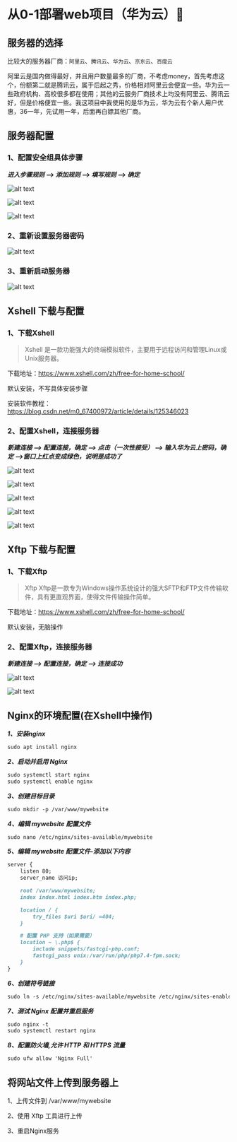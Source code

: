 # 从0-1部署web项目（华为云）:100:

## 服务器的选择

比较大的服务器厂商：`阿里云`、`腾讯云`、`华为云`、`京东云`、`百度云`

 阿里云是国内做得最好，并且用户数量最多的厂商，不考虑money，首先考虑这个，份额第二就是腾讯云，属于后起之秀，价格相对阿里云会便宜一些。华为云一些政府机构、高校很多都在使用；其他的云服务厂商技术上均没有阿里云、腾讯云好，但是价格便宜一些。我这项目中我使用的是华为云，华为云有个新人用户优惠，36一年，先试用一年，后面再白嫖其他厂商。

## 服务器配置

### 1、配置安全组具体步骤

***进入步骤规则 -->  添加规则 -->  填写规则  -->  确定***

![alt text](./image/image.png)

![alt text](./image/image1.png)

![alt text](./image/image2.png)


### 2、重新设置服务器密码

![alt text](./image/image-1.png)

### 3、重新启动服务器

![alt text](./image/image-2.png)



## Xshell 下载与配置

### 1、下载Xshell

>Xshell 是一款功能强大的终端模拟软件，主要用于远程访问和管理Linux或Unix服务器。

下载地址：https://www.xshell.com/zh/free-for-home-school/

默认安装，不写具体安装步骤

安装软件教程：https://blog.csdn.net/m0_67400972/article/details/125346023

### 2、配置Xshell，连接服务器

***新建连接 -->  配置连接，确定 --> 点击（一次性接受）   -->  输入华为云上密码，确定 -->窗口上红点变成绿色，说明是成功了***

![alt text](./image/image-3.png)

![alt text](./image/image-4.png)

![alt text](./image/image-5.png)

![alt text](./image/image-6.png)

![alt text](./image/image-7.png)

## Xftp 下载与配置

### 1、下载Xftp

>Xftp  Xftp是一款专为Windows操作系统设计的强大SFTP和FTP文件传输软件，具有更直观界面，使得文件传输操作简单。

下载地址：https://www.xshell.com/zh/free-for-home-school/

默认安装，无脑操作

### 2、配置Xftp，连接服务器

***新建连接 -->  配置连接，确定 --> 连接成功***

![alt text](./image/image-8.png)

![alt text](./image/image-9.png)

## Nginx的环境配置(在Xshell中操作)

***1、安装nginx***

```md
sudo apt install nginx
```

***2、启动并启用 Nginx***

```md
sudo systemctl start nginx
sudo systemctl enable nginx
```

***3、创建目标目录***

```md
sudo mkdir -p /var/www/mywebsite
```

***4、编辑 mywebsite 配置文件***

```md
sudo nano /etc/nginx/sites-available/mywebsite
```


***5、编辑 mywebsite 配置文件-添加以下内容***

```md
server {
    listen 80;
    server_name 访问ip;

    root /var/www/mywebsite;
    index index.html index.htm index.php;

    location / {
        try_files $uri $uri/ =404;
    }

    # 配置 PHP 支持（如果需要）
    location ~ \.php$ {
        include snippets/fastcgi-php.conf;
        fastcgi_pass unix:/var/run/php/php7.4-fpm.sock;
    }
}
```


***6、创建符号链接***

```md
sudo ln -s /etc/nginx/sites-available/mywebsite /etc/nginx/sites-enabled/
```


***7、测试 Nginx 配置并重启服务***

```md
sudo nginx -t
sudo systemctl restart nginx
```

***8、配置防火墙,允许 HTTP 和 HTTPS 流量***

```md
sudo ufw allow 'Nginx Full'
```


## 将网站文件上传到服务器上

1、上传文件到 /var/www/mywebsite

2、使用 Xftp 工具进行上传

3、重启Nginx服务